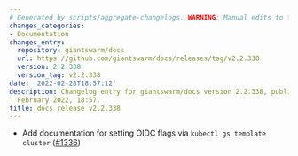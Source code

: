 ```yaml
---
# Generated by scripts/aggregate-changelogs. WARNING: Manual edits to this files will be overwritten.
changes_categories:
- Documentation
changes_entry:
  repository: giantswarm/docs
  url: https://github.com/giantswarm/docs/releases/tag/v2.2.338
  version: 2.2.338
  version_tag: v2.2.338
date: '2022-02-28T18:57:12'
description: Changelog entry for giantswarm/docs version 2.2.338, published on 28
  February 2022, 18:57.
title: docs release v2.2.338
---
```


- Add documentation for setting OIDC flags via `kubectl gs template cluster` ([#1336](https://github.com/giantswarm/docs/pull/1336))
